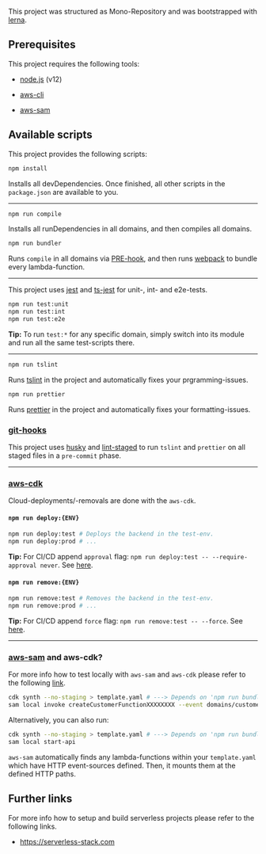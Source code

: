 This project was structured as Mono-Repository and was bootstrapped with [lerna](https://github.com/lerna/lerna).

## Prerequisites

This project requires the following tools:

- [node.js](https://nodejs.org/en/download) (v12)

- [aws-cli](https://docs.aws.amazon.com/cli/index.html)
- [aws-sam](https://docs.aws.amazon.com/serverless-application-model/index.html)

## Available scripts

This project provides the following scripts:

```bash
npm install
```

Installs all devDependencies. Once finished, all other scripts in the `package.json` are available to you.

---

```bash
npm run compile
```
Installs all runDependencies in all domains, and then compiles all domains.

```bash
npm run bundler
```

Runs `compile` in all domains via [PRE-hook](https://docs.npmjs.com/misc/scripts), and then runs [webpack](https://www.npmjs.com/package/webpack) to bundle every lambda-function.

---

This project uses [jest](https://www.npmjs.com/package/jest) and [ts-jest](https://www.npmjs.com/package/ts-jest) for unit-, int- and e2e-tests.

```bash
npm run test:unit
npm run test:int
npm run test:e2e
```

**Tip:**
To run `test:*` for any specific domain, simply switch into its module and run all the same test-scripts there.

---

```bash
npm run tslint
```

Runs [tslint](https://www.npmjs.com/package/tslint)     in the project and automatically fixes your prgramming-issues.

```bash
npm run prettier
```

Runs [prettier](https://www.npmjs.com/package/prettier) in the project and automatically fixes your formatting-issues.

### [git-hooks](https://git-scm.com/book/en/v2/Customizing-Git-Git-Hooks)

This project uses [husky](https://www.npmjs.com/package/husky) and [lint-staged](https://www.npmjs.com/package/lint-staged) to run `tslint` and `prettier` on all staged files in a `pre-commit` phase.

---

### [aws-cdk](https://aws.amazon.com/cdk)

Cloud-deployments/-removals are done with the `aws-cdk`.

#### `npm run deploy:{ENV}`

```bash
npm run deploy:test # Deploys the backend in the test-env.
npm run deploy:prod # ...
```

**Tip:**
For CI/CD append `approval` flag: `npm run deploy:test -- --require-approval never`. See [here](https://docs.aws.amazon.com/cdk/latest/guide/tools.html).

#### `npm run remove:{ENV}`

```bash
npm run remove:test # Removes the backend in the test-env.
npm run remove:prod # ...
```

**Tip:**
For CI/CD append `force` flag: `npm run remove:test -- --force`. See [here](https://docs.aws.amazon.com/cdk/latest/guide/tools.html).

---

### [aws-sam](https://aws.amazon.com/serverless/sam) and aws-cdk?

For more info how to test locally with `aws-sam` and `aws-cdk` please refer to the following [link](https://docs.aws.amazon.com/cdk/latest/guide/tools.html#sam).

```bash
cdk synth --no-staging > template.yaml # ---> Depends on 'npm run bundle'
sam local invoke createCustomerFunctionXXXXXXXX --event domains/customer/events/create-event.json
```

Alternatively, you can also run:

```bash
cdk synth --no-staging > template.yaml # ---> Depends on 'npm run bundle'
sam local start-api
```

`aws-sam` automatically finds any lambda-functions within your `template.yaml` which have HTTP event-sources defined. Then, it mounts them at the defined HTTP paths.

## Further links

For more info how to setup and build serverless projects please refer to the following links.

- https://serverless-stack.com
